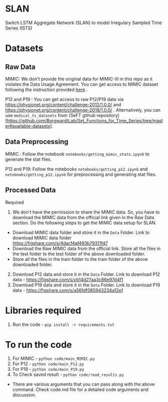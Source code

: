 # SLAN
Switch LSTM Aggregate Network (SLAN) to model Irregulary Sampled Time Series (ISTS)

# Datasets 

## Raw Data

MIMIC: We don't provide the original data for MIMIC-III in this repo as it violates the Data Usage Agreement. You can get access to MIMIC dataset following the instruction provided [here](https://github.com/kaggarwal/ClinicalNotesICU#steps) .

P12 and P19 : You can get access to raw P12/P19 data via https://physionet.org/content/challenge-2012/1.0.0/ and https://physionet.org/content/challenge-2019/1.0.0/ . Alternatively, you can use `medical_ts_datasets` from (SeFT github repository)[https://github.com/BorgwardtLab/Set_Functions_for_Time_Series/tree/master#available-datasets].


## Data Preprocessing

MIMIC : Follow the notebook `notebooks/getting_mimic_stats.ipynb` to generate the stat files.

P12 and P19:  Follow the notebooks `notebooks/getting_p12.ipynb` and `notebooks/getting_p12.ipynb` for preprocessing and generating stat files.


## Processed Data
Required
1. We don't have the permission to share the MIMIC data. So, you have to download the MIMIC data from the official link given in the Raw Data section. Do the following steps to get the MIMIC data setup for SLAN.
 - Download MIMIC data folder and store it in the `Data` Folder. Link to download MIMIC data folder https://figshare.com/s/4dacf4af493b79311fd7
 - Download the Raw MIMIC data from the official link. Store all the files in the test folder to the test folder of the above downloaded folder.
 - Store all the files in the train folder to the train folder of the above downloaded folder.
2. Download P12 data and store it in the `Data` Folder. Link to download P12 data - https://figshare.com/s/cb14d27aa3c86e97d4f1
3. Download P19 data and store it in the `Data` Folder. Link to download P19 data - https://figshare.com/s/a56fdf085943234a12e1

# Libraries required
1. Run the code - `pip install -r requirements.txt`

# To run the code
1. For MIMIC - `python code/main_MIMIC.py`
2. For P12 - `python code/main_P12.py`
3. For P19 - `python code/main_P19.py`
4. To Check saved result - `python code/read_results.py`

- There are various arguments that you can pass along with the above command.
Check code.md file for a detailed code arguments and discussion.